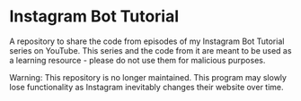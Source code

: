 # Instagram Bot Tutorial
A repository to share the code from episodes of my Instagram Bot Tutorial series on YouTube. This series and the code from it are meant to be used as a learning resource - please do not use them for malicious purposes.

Warning: This repository is no longer maintained. This program may slowly lose functionality as Instagram inevitably changes their website over time.
